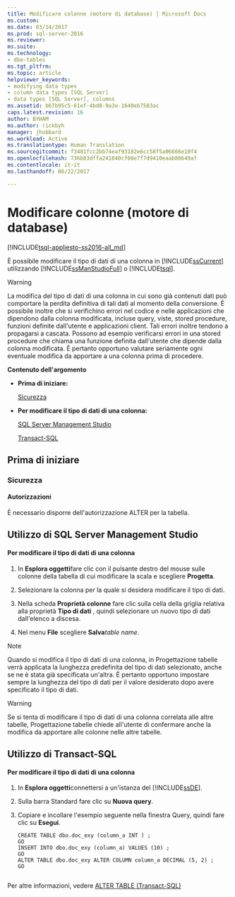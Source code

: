 ```yaml
---
title: Modificare colonne (motore di database) | Microsoft Docs
ms.custom: 
ms.date: 03/14/2017
ms.prod: sql-server-2016
ms.reviewer: 
ms.suite: 
ms.technology:
- dbe-tables
ms.tgt_pltfrm: 
ms.topic: article
helpviewer_keywords:
- modifying data types
- column data types [SQL Server]
- data types [SQL Server], columns
ms.assetid: b67b95c5-61ef-4bd8-9a3e-1640eb7583ac
caps.latest.revision: 16
author: BYHAM
ms.author: rickbyh
manager: jhubbard
ms.workload: Active
ms.translationtype: Human Translation
ms.sourcegitcommit: f3481fcc2bb74eaf93182e6cc58f5a06666e10f4
ms.openlocfilehash: 736b83dffa241040cf08e7f7d9410eaab80649af
ms.contentlocale: it-it
ms.lasthandoff: 06/22/2017

---
```

# <a name="modify-columns-database-engine"></a>Modificare colonne (motore di database)
[!INCLUDE[tsql-appliesto-ss2016-all_md](../../includes/tsql-appliesto-ss2016-all-md.md)]

  È possibile modificare il tipo di dati di una colonna in [!INCLUDE[ssCurrent](../../includes/sscurrent-md.md)] utilizzando [!INCLUDE[ssManStudioFull](../../includes/ssmanstudiofull-md.md)] o [!INCLUDE[tsql](../../includes/tsql-md.md)].  
  
> [!WARNING]  
>  La modifica del tipo di dati di una colonna in cui sono già contenuti dati può comportare la perdita definitiva di tali dati al momento della conversione. È possibile inoltre che si verifichino errori nel codice e nelle applicazioni che dipendono dalla colonna modificata, incluse query, viste, stored procedure, funzioni definite dall'utente e applicazioni client. Tali errori inoltre tendono a propagarsi a cascata. Possono ad esempio verificarsi errori in una stored procedure che chiama una funzione definita dall'utente che dipende dalla colonna modificata. È pertanto opportuno valutare seriamente ogni eventuale modifica da apportare a una colonna prima di procedere.  
  
 **Contenuto dell'argomento**  
  
-   **Prima di iniziare:**  
  
     [Sicurezza](#Security)  
  
-   **Per modificare il tipo di dati di una colonna:**  
  
     [SQL Server Management Studio](#SSMSProcedure)  
  
     [Transact-SQL](#TsqlProcedure)  
  
##  <a name="BeforeYouBegin"></a> Prima di iniziare  
  
###  <a name="Security"></a> Sicurezza  
  
####  <a name="Permissions"></a> Autorizzazioni  
 È necessario disporre dell'autorizzazione ALTER per la tabella.  
  
##  <a name="SSMSProcedure"></a> Utilizzo di SQL Server Management Studio  
  
#### <a name="to-modify-the-data-type-of-a-column"></a>Per modificare il tipo di dati di una colonna  
  
1.  In **Esplora oggetti**fare clic con il pulsante destro del mouse sulle colonne della tabella di cui modificare la scala e scegliere **Progetta**.  
  
2.  Selezionare la colonna per la quale si desidera modificare il tipo di dati.  
  
3.  Nella scheda **Proprietà colonne** fare clic sulla cella della griglia relativa alla proprietà **Tipo di dati** , quindi selezionare un nuovo tipo di dati dall'elenco a discesa.  
  
4.  Nel menu **File** scegliere **Salva***table name*.  
  
> [!NOTE]  
>  Quando si modifica il tipo di dati di una colonna, in Progettazione tabelle verrà applicata la lunghezza predefinita del tipo di dati selezionato, anche se ne è stata già specificata un'altra. È pertanto opportuno impostare sempre la lunghezza del tipo di dati per il valore desiderato dopo avere specificato il tipo di dati.  
  
> [!WARNING]  
>  Se si tenta di modificare il tipo di dati di una colonna correlata alle altre tabelle, Progettazione tabelle chiede all'utente di confermare anche la modifica da apportare alle colonne nelle altre tabelle.  
  
##  <a name="TsqlProcedure"></a> Utilizzo di Transact-SQL  
  
#### <a name="to-modify-the-data-type-of-a-column"></a>Per modificare il tipo di dati di una colonna  
  
1.  In **Esplora oggetti**connettersi a un'istanza del [!INCLUDE[ssDE](../../includes/ssde-md.md)].  
  
2.  Sulla barra Standard fare clic su **Nuova query**.  
  
3.  Copiare e incollare l'esempio seguente nella finestra Query, quindi fare clic su **Esegui**.  
  
    ```  
    CREATE TABLE dbo.doc_exy (column_a INT ) ;  
    GO  
    INSERT INTO dbo.doc_exy (column_a) VALUES (10) ;  
    GO  
    ALTER TABLE dbo.doc_exy ALTER COLUMN column_a DECIMAL (5, 2) ;  
    GO  
  
    ```  
  
 Per altre informazioni, vedere [ALTER TABLE &#40;Transact-SQL&#41;](../../t-sql/statements/alter-table-transact-sql.md)  
  
  


